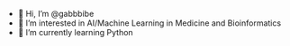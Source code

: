 - 👋 Hi, I’m @gabbbibe
- 👀 I’m interested in AI/Machine Learning in Medicine and Bioinformatics
- 🌱 I’m currently learning Python

<!---
gabbbibe/gabbbibe is a ✨ special ✨ repository because its `README.md` (this file) appears on your GitHub profile.
You can click the Preview link to take a look at your changes.
--->
